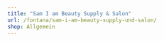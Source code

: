 ```yaml
---
title: "Sam I am Beauty Supply & Salon"
url: /fontana/sam-i-am-beauty-supply-und-salon/
shop: Allgemein
---
```

